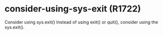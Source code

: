 # consider-using-sys-exit (R1722)

Consider using sys.exit() Instead of using exit() or quit(), consider
using the sys.exit().
